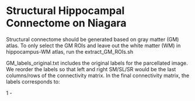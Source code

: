 # Structural Hippocampal Connectome on Niagara #

Structural connectome should be generated based on gray matter (GM) atlas. To only select the GM ROIs and leave out the white matter (WM) in hippocampus-WM atlas, run the extract_GM_ROIs.sh 

GM_labels_original.txt includes the original labels for the parcellated image. We reorder the labels so that left and right SM/SL/SR would be the last columns/rows of the connectivity matrix. In the final connectivity matrix, the labels corresponds to:

1 - 
